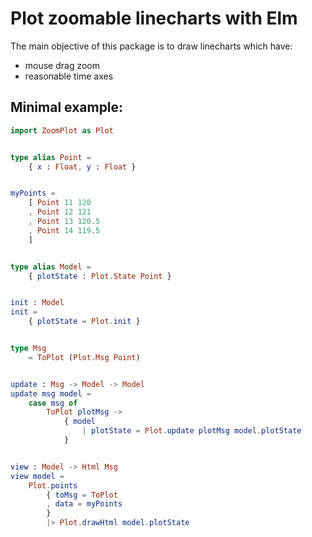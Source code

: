# Plot zoomable linecharts with Elm

The main objective of this package is to draw linecharts which have:
* mouse drag zoom
* reasonable time axes

## Minimal example:

```elm
import ZoomPlot as Plot


type alias Point =
    { x : Float, y : Float }


myPoints =
    [ Point 11 120
    , Point 12 121
    , Point 13 120.5
    , Point 14 119.5
    ]


type alias Model =
    { plotState : Plot.State Point }


init : Model
init =
    { plotState = Plot.init }


type Msg
    = ToPlot (Plot.Msg Point)


update : Msg -> Model -> Model
update msg model =
    case msg of
        ToPlot plotMsg ->
            { model
                | plotState = Plot.update plotMsg model.plotState
            }


view : Model -> Html Msg
view model =
    Plot.points
        { toMsg = ToPlot
        , data = myPoints
        }
        |> Plot.drawHtml model.plotState
```
